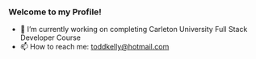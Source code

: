 ### Welcome to my Profile!


- 🔭 I’m currently working on completing Carleton University Full Stack Developer Course
- 📫 How to reach me: [toddkelly@hotmail.com](mailto:toddkelly@hotmail.com)



